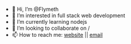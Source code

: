 - 👋 Hi, I’m @Flymeth
- 👀 I’m interested in full stack web development
- 🌱 I’m currently learning nodejs
- 💞️ I’m looking to collaborate on /
- 📫 How to reach me: [website](https://flymeth.net) || [email](mailto:flymeth.yt@gmail.com)

<!---
Flymeth/Flymeth is a ✨ special ✨ repository because its `README.md` (this file) appears on your GitHub profile.
You can click the Preview link to take a look at your changes.
--->
